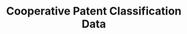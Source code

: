 ---
bigquery: https://console.cloud.google.com/bigquery?p=patents-public-data&d=cpc&page=dataset
citation: '“Cooperative Patent Classification” by the EPO and USPTO, for public use. '
contributors: EPO, USPTO
cost: None
description: Cooperative Patent Classification Data contains the scheme and definitions
  of the Cooperative Patent Classification system for classifying patent documents.
  The CPC is the result of a partnership between the EPO and the USPTO in their joint
  effort to develop a common, internationally compatible classification system for
  technical documents, in particular patent publications, which will be used by both
  offices in the patent granting process
documentation: https://www.cooperativepatentclassification.org/cpcSchemeAndDefinitions
last_edit: Mon, 04 Apr 2022 19:07:06 GMT
location: https://www.cooperativepatentclassification.org/index
maintained_by: USPTO, EPO
schema_fields: '[''notAllocatable'', ''level'', ''symbol'', ''ipc_concordant'', ''limiting_references'',
  ''parents'', ''child_groups'', ''dateRevised'', ''title_part'', ''breakdown_code'',
  ''status'', ''limitingReferences'', ''ipcConcordant'', ''applicationReferences'',
  ''childGroups'', ''residualReferences'', ''breakdownCode'', ''not_allocatable'',
  ''date_revised'', ''titleFull'', ''application_references'', ''residual_references'',
  ''additional_only'', ''children'', ''informative_references'', ''title_full'', ''sizeCache'',
  ''informativeReferences'', ''glossary'', ''definition'', ''titlePart'', ''synonyms'']'
shortname: cooperative_patent_classification
tags:
- patents
- science
title: Cooperative Patent Classification Data
uuid: 984374a7-16e9-4b35-9445-458daceb01bf
---